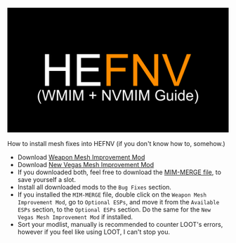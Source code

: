 ![HyperEssentials Branding](https://raw.githubusercontent.com/Biblioklept/hyperessentials/main/img/hefnv-mim-guide.png)

How to install mesh fixes into HEFNV (if you don't know how to, somehow.)

- Download [Weapon Mesh Improvement Mod](https://www.nexusmods.com/newvegas/mods/65052)
- Download [New Vegas Mesh Improvement Mod](https://www.nexusmods.com/newvegas/mods/74295)
- If you downloaded both, feel free to download the [MIM-MERGE file](./dl/MIM-MERGE.7z), to save yourself a slot.
- Install all downloaded mods to the `Bug Fixes` section.
- If you installed the `MIM-MERGE` file, double click on the `Weapon Mesh Improvement Mod`, go to `Optional ESPs`, and move it from the `Available ESPs` section, to the `Optional ESPs` section. Do the same for the `New Vegas Mesh Improvement Mod` if installed.
- Sort your modlist, manually is recommended to counter LOOT's errors, however if you feel like using LOOT, I can't stop you.
